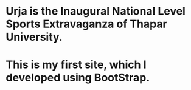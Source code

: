 # Urja is the Inaugural National Level Sports Extravaganza of Thapar University.
# This is my first site, which I developed using BootStrap.
